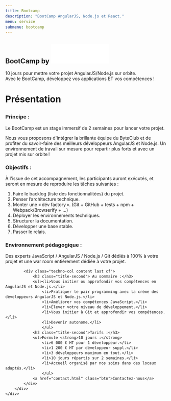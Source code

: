 ```yaml
---
title: Bootcamp
description: "BootCamp AngularJS, Node.js et React."
menu: service
submenu: bootcamp
---
```

<section class="banner">
	<div class="wrap cf">
		<div class="inner">
			<h1 class="page-title">BootCamp by <img class="bootcamp-main-title" src="img/logo-white.png" alt="byteclub"> </h1>
			<div class="banner-text">
				<p>10 jours pour mettre votre projet AngularJS/Node.js sur orbite.<br>
					Avec le BootCamp, développez vos applications ET vos compétences !</p>
			</div>
		</div>
	</div>
</section>

<div class="techno-logo">
	<div class="wrap cf">
		<div class="inner">
			<h3 style="font-size:2em;">Présentation</h3>
		</div>
	</div>
</div>

<section class="section">
	<div class="wrap cf">
		<div class="inner">
			<div class="techno-col content cf">
				<h3 class="title-second">Principe :</h3>
				<p>Le BootCamp est un stage immersif de 2 semaines pour lancer votre projet.</p>
				<p>Nous vous proposons d'intégrer la brillante équipe du ByteClub et de profiter du savoir-faire des meilleurs développeurs AngularJS et Node.js. Un environnement de travail sur mesure pour repartir plus forts et avec un projet mis sur orbite !</p>
				<h3 class="title-second">Objectifs :</h3>
				<p>À l'issue de cet accompagnement, les participants auront exécutés, et seront en mesure de reproduire les tâches suivantes :</p>
				<ol><li>Faire le backlog (liste des fonctionnalitées) du projet.</li>
					<li>Penser l’architecture technique.</li>
					<li>Monter une « dév factory ». (Git + GitHub + tests + npm + Webpack/Browserify + …)</li>
					<li>Déployer les environnements techniques.</li>
					<li>Structurer la documentation.</li>
					<li>Développer une base stable.</li>
					<li>Passer le relais.</li>
					</ol>
				<h3 class="title-second">Environnement pédagogique :</h3>
				<p>Des experts JavaScript / AngularJS / Node.js / Git dédiés à 100% à votre projet et une war room entièrement dédiée à votre projet.</p>
			</div>

			<div class="techno-col content last cf">
				<h3 class="title-second"> Au sommaire :</h3>
				<ul><li>Vous initier ou approfondir vos compétences en AngularJS et Node.js.</li>
					<li>Pratiquer le pair programming avec la crème des développeurs AngularJS et Node.js.</li>
					<li>Améliorer vos compétences JavaScript.</li>
					<li>Élever votre niveau de développement.</li>
					<li>Vous initier à Git et approfondir vos compétences.</li>
					<li>Devenir autonome.</li>
					</ul>
				<h3 class="title-second">Tarifs :</h3>
				<ul>Formule <strong>10 jours :</strong>
					<li>6 000 € HT pour 1 développeur.</li>
					<li>1 200 € HT par développeur suppl.</li>
					<li>3 développeurs maximum en tout.</li>
					<li>10 jours répartis sur 2 semaines.</li>
					<li>Accueil organisé par nos soins dans des locaux adaptés.</li>
					</ul>
				<a href="contact.html" class="btn">Contactez-nous</a>
			</div>
		</div>
	</div>
</section>
